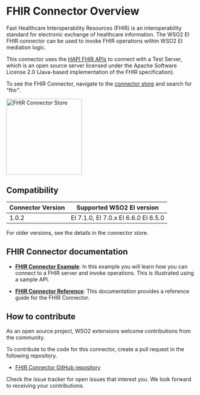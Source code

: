 # FHIR Connector Overview

Fast Healthcare Interoperability Resources (FHIR) is an interoperability standard for electronic exchange of healthcare information. The WSO2 EI FHIR connector can be used to invoke FHIR operations within WSO2 EI mediation logic. 

This connector uses the [HAPI FHIR APIs](https://hapifhir.io) to connect with a Test Server, which is an open source server licensed under the Apache Software License 2.0 (Java-based implementation of the FHIR specification).

To see the FHIR Connector, navigate to the [connector store](https://store.wso2.com/store/assets/esbconnector/list) and search for "fhir".

<img src="{{base_path}}/assets/img/integrate/connectors/fhir-store.png" title="FHIR Connector Store" width="200" alt="FHIR Connector Store"/>

## Compatibility

| Connector Version | Supported WSO2 EI version |
| ------------- |-------------|
| 1.0.2    | EI 7.1.0, EI 7.0.x EI 6.6.0 EI 6.5.0 |

For older versions, see the details in the connector store.

## FHIR Connector documentation

* **[FHIR Connector Example]({{base_path}}/reference/connectors/fhir-connector/fhir-connector-example/)**: In this example you will learn how you can connect to a FHIR server and invoke operations. This is illustrated using a sample API. 

* **[FHIR Connector Reference]({{base_path}}/reference/connectors/fhir-connector/fhir-connector-config/)**: This documentation provides a reference guide for the FHIR Connector.

## How to contribute

As an open source project, WSO2 extensions welcome contributions from the community. 

To contribute to the code for this connector, create a pull request in the following repository. 

* [FHIR Connector GitHub repository](https://github.com/wso2-extensions/esb-connector-fhir)

Check the issue tracker for open issues that interest you. We look forward to receiving your contributions.
